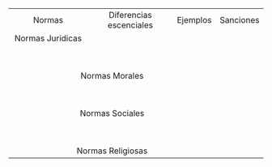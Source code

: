 <table style="width: 100%; text-align: center;">
  <tr>
    <td style="width: 50%;">Normas</td>
    <td style="width: 50%;">Diferencias escenciales</td>
    <td style="width: 50%;">Ejemplos</td>
    <td style="width: 50%;">Sanciones</td>
  </tr>
  <tr>
    <td style="width: 50%; ">Normas Juridicas</td>
  </tr>
  <tr>
    <td  colspan="3" style="width: 100%; padding-top: 50px;">Normas Morales</td>
  </tr>
  <tr>
    <td  colspan="3" style="width: 100%; padding-top: 50px;">Normas Sociales</td>
  </tr>
  <tr>
    <td  colspan="3" style="width: 100%; padding-top: 50px;">Normas Religiosas</td>
  </tr>
</table>